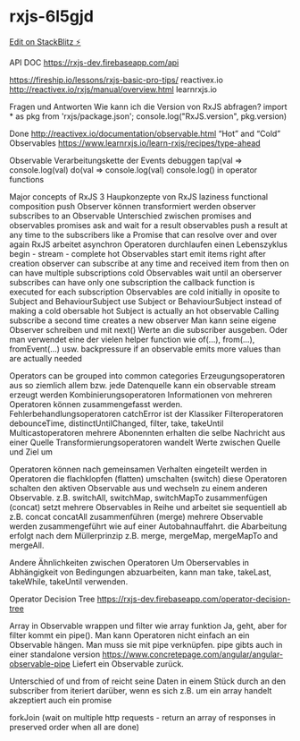 # rxjs-6l5gjd

[Edit on StackBlitz ⚡️](https://stackblitz.com/edit/rxjs-6l5gjd)

API DOC
 https://rxjs-dev.firebaseapp.com/api

https://fireship.io/lessons/rxjs-basic-pro-tips/
reactivex.io
 http://reactivex.io/rxjs/manual/overview.html
learnrxjs.io

Fragen und Antworten
 Wie kann ich die Version von RxJS abfragen?
  import * as pkg from 'rxjs/package.json';
  console.log("RxJS.version", pkg.version)
 
Done 
 http://reactivex.io/documentation/observable.html
  “Hot” and “Cold” Observables
 https://www.learnrxjs.io/learn-rxjs/recipes/type-ahead

Observable Verarbeitungskette der Events debuggen
 tap(val => console.log(val)
 do(val => console.log(val)
 console.log() in operator functions

Major concepts of RxJS
 3 Haupkonzepte von RxJS
  laziness
  functional composition
  push
 Observer können transformiert werden
 observer subscribes to an Observable
 Unterschied zwischen promises and observables
  promises ask and wait for a result
  observables push a result at any time to the subscribers
 like a Promise that can resolve over and over again
 RxJS arbeitet asynchron
 Operatoren durchlaufen einen Lebenszyklus
  begin - stream - complete
 hot Observables start emit items right after creation
  observer can subscribe at any time and received item from then on
  can have multiple subscriptions
 cold Observables wait until an oberserver subscribes
  can have only one subscription
  the callback function is executed for each subscription
  Observables are cold initially in oposite to Subject and BehaviourSubject
 use Subject or BehaviourSubject instead of making a cold obersable hot
  Subject is actually an hot observable
 Calling subscribe a second time creates a new observer
 Man kann seine eigene Observer schreiben und mit next() Werte an die subscriber ausgeben.
  Oder man verwendet eine der vielen helper function wie of(...), from(...), fromEvent(...) usw.
 backpressure
  if an observable emits more values than are actually needed
 
 Operators can be grouped into common categories
  Erzeugungsoperatoren
   aus so ziemlich allem bzw. jede Datenquelle kann ein observable stream erzeugt werden
  Kombinierungsoperatoren
   Informationen von mehreren Operatoren können zusammengefasst werden.
  Fehlerbehandlungsoperatoren
   catchError ist der Klassiker
  Filteroperatoren
   debounceTime, distinctUntilChanged, filter, take, takeUntil
  Multicastoperatoren
   mehrere Abonennten erhalten die selbe Nachricht aus einer Quelle
  Transformierungsoperatoren
   wandelt Werte zwischen Quelle und Ziel um

 Operatoren können nach gemeinsamen Verhalten eingeteilt werden in Operatoren die
  flachklopfen (flatten)
  umschalten (switch)
   diese Operatoren schalten den aktiven Observable aus und wechseln zu einem anderen Observable.
    z.B. switchAll, switchMap, switchMapTo
  zusammenfügen (concat)
   setzt mehrere Observables in Reihe und arbeitet sie sequentiell ab
   z.B. concat concatAll
  zusammenführen (merge)
   mehrere Observable werden zusammengeführt wie auf einer Autobahnauffahrt.
   die Abarbeitung erfolgt nach dem Müllerprinzip
   z.B. merge, mergeMap, mergeMapTo and mergeAll.

 Andere Ähnlichkeiten zwischen Operatoren
  Um Oberservables in Abhängigkeit von Bedingungen abzuarbeiten, kann man
   take, takeLast, takeWhile, takeUntil
  verwenden.

Operator Decision Tree
 https://rxjs-dev.firebaseapp.com/operator-decision-tree

Array in Observable wrappen und filter wie array funktion
 Ja, geht, aber for filter kommt ein pipe().
 Man kann Operatoren nicht einfach an ein Observable hängen. Man muss sie mit pipe verknüpfen.
 pipe gibts auch in einer standalone version
 https://www.concretepage.com/angular/angular-observable-pipe
 Liefert ein Observable zurück.

Unterschied of und from
 of reicht seine Daten in einem Stück durch an den subscriber
 from
  iteriert darüber, wenn es sich z.B. um ein array handelt
  akzeptiert auch ein promise

forkJoin (wait on multiple http requests - return an array of responses in preserved order when all are done)
